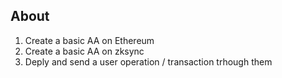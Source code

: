 ## About

1. Create a basic AA on Ethereum
2. Create a basic AA on zksync
3. Deply and send a user operation / transaction trhough them


